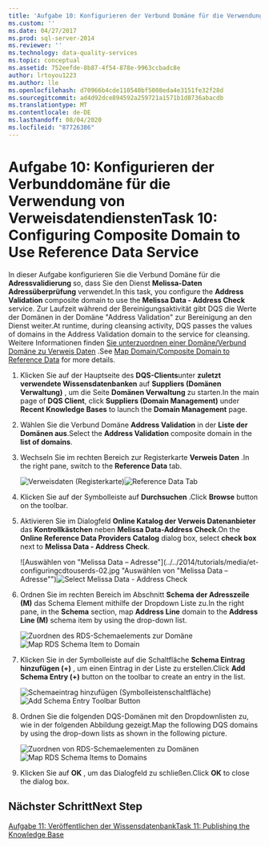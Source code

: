 ```yaml
---
title: 'Aufgabe 10: Konfigurieren der Verbund Domäne für die Verwendung von Reference Data Service | Microsoft-Dokumentation'
ms.custom: ''
ms.date: 04/27/2017
ms.prod: sql-server-2014
ms.reviewer: ''
ms.technology: data-quality-services
ms.topic: conceptual
ms.assetid: 752eefde-8b87-4f54-878e-9963ccbadc8e
author: lrtoyou1223
ms.author: lle
ms.openlocfilehash: d70966b4cde110540bf5008eda4e3151fe32f28d
ms.sourcegitcommit: ad4d92dce894592a259721a1571b1d8736abacdb
ms.translationtype: MT
ms.contentlocale: de-DE
ms.lasthandoff: 08/04/2020
ms.locfileid: "87726386"
---
```

# <a name="task-10-configuring-composite-domain-to-use-reference-data-service"></a><span data-ttu-id="eb9ee-102">Aufgabe 10: Konfigurieren der Verbunddomäne für die Verwendung von Verweisdatendiensten</span><span class="sxs-lookup"><span data-stu-id="eb9ee-102">Task 10: Configuring Composite Domain to Use Reference Data Service</span></span>
  <span data-ttu-id="eb9ee-103">In dieser Aufgabe konfigurieren Sie die Verbund Domäne für die **Adressvalidierung** so, dass Sie den Dienst **Melissa-Daten Adressüberprüfung** verwendet.</span><span class="sxs-lookup"><span data-stu-id="eb9ee-103">In this task, you configure the **Address Validation** composite domain to use the **Melissa Data - Address Check** service.</span></span> <span data-ttu-id="eb9ee-104">Zur Laufzeit während der Bereinigungsaktivität gibt DQS die Werte der Domänen in der Domäne "Address Validation" zur Bereinigung an den Dienst weiter.</span><span class="sxs-lookup"><span data-stu-id="eb9ee-104">At runtime, during cleansing activity, DQS passes the values of domains in the Address Validation domain to the service for cleansing.</span></span> <span data-ttu-id="eb9ee-105">Weitere Informationen finden [Sie unterzuordnen einer Domäne/Verbund Domäne zu Verweis Daten](https://msdn.microsoft.com/library/hh213030.aspx) .</span><span class="sxs-lookup"><span data-stu-id="eb9ee-105">See [Map Domain/Composite Domain to Reference Data](https://msdn.microsoft.com/library/hh213030.aspx) for more details.</span></span>  
  
1.  <span data-ttu-id="eb9ee-106">Klicken Sie auf der Hauptseite des **DQS-Clients**unter **zuletzt verwendete Wissensdatenbanken** auf **Suppliers (Domänen Verwaltung)** , um die Seite **Domänen Verwaltung** zu starten.</span><span class="sxs-lookup"><span data-stu-id="eb9ee-106">In the main page of **DQS Client**, click **Suppliers (Domain Management)** under **Recent Knowledge Bases** to launch the **Domain Management** page.</span></span>  
  
2.  <span data-ttu-id="eb9ee-107">Wählen Sie die Verbund Domäne **Address Validation** in der **Liste der Domänen aus**.</span><span class="sxs-lookup"><span data-stu-id="eb9ee-107">Select the **Address Validation** composite domain in the **list of domains**.</span></span>  
  
3.  <span data-ttu-id="eb9ee-108">Wechseln Sie im rechten Bereich zur Registerkarte **Verweis Daten** .</span><span class="sxs-lookup"><span data-stu-id="eb9ee-108">In the right pane, switch to the **Reference Data** tab.</span></span>  
  
     <span data-ttu-id="eb9ee-109">![Verweisdaten (Registerkarte)](../../2014/tutorials/media/et-configuringcdtouserds-01.jpg "Verweisdaten (Registerkarte)")</span><span class="sxs-lookup"><span data-stu-id="eb9ee-109">![Reference Data Tab](../../2014/tutorials/media/et-configuringcdtouserds-01.jpg "Reference Data Tab")</span></span>  
  
4.  <span data-ttu-id="eb9ee-110">Klicken Sie auf der Symbolleiste auf **Durchsuchen** .</span><span class="sxs-lookup"><span data-stu-id="eb9ee-110">Click **Browse** button on the toolbar.</span></span>  
  
5.  <span data-ttu-id="eb9ee-111">Aktivieren Sie im Dialogfeld **Online Katalog der Verweis Datenanbieter** das **Kontrollkästchen** neben **Melissa Data-Address Check**.</span><span class="sxs-lookup"><span data-stu-id="eb9ee-111">On the **Online Reference Data Providers Catalog** dialog box, select **check box** next to **Melissa Data - Address Check**.</span></span>  
  
     <span data-ttu-id="eb9ee-112">![Auswählen von "Melissa Data – Adresse"](../../2014/tutorials/media/et-configuringcdtouserds-02.jpg "Auswählen von "Melissa Data – Adresse"")</span><span class="sxs-lookup"><span data-stu-id="eb9ee-112">![Select Melissa Data - Address Check](../../2014/tutorials/media/et-configuringcdtouserds-02.jpg "Select Melissa Data - Address Check")</span></span>  
  
6.  <span data-ttu-id="eb9ee-113">Ordnen Sie im rechten Bereich im Abschnitt **Schema** **der Adresszeile** **(M)** das Schema Element mithilfe der Dropdown Liste zu.</span><span class="sxs-lookup"><span data-stu-id="eb9ee-113">In the right pane, in the **Schema** section, map **Address Line** domain to the **Address Line (M)** schema item by using the drop-down list.</span></span>  
  
     <span data-ttu-id="eb9ee-114">![Zuordnen des RDS-Schemaelements zur Domäne](../../2014/tutorials/media/et-configuringcdtouserds-03.jpg "Zuordnen des RDS-Schemaelements zur Domäne")</span><span class="sxs-lookup"><span data-stu-id="eb9ee-114">![Map RDS Schema Item to Domain](../../2014/tutorials/media/et-configuringcdtouserds-03.jpg "Map RDS Schema Item to Domain")</span></span>  
  
7.  <span data-ttu-id="eb9ee-115">Klicken Sie in der Symbolleiste auf die Schaltfläche **Schema Eintrag hinzufügen (+)** , um einen Eintrag in der Liste zu erstellen.</span><span class="sxs-lookup"><span data-stu-id="eb9ee-115">Click **Add Schema Entry (+)** button on the toolbar to create an entry in the list.</span></span>  
  
     <span data-ttu-id="eb9ee-116">![Schemaeintrag hinzufügen (Symbolleistenschaltfläche)](../../2014/tutorials/media/et-configuringcdtouserds-04.jpg "Schemaeintrag hinzufügen (Symbolleistenschaltfläche)")</span><span class="sxs-lookup"><span data-stu-id="eb9ee-116">![Add Schema Entry Toolbar Button](../../2014/tutorials/media/et-configuringcdtouserds-04.jpg "Add Schema Entry Toolbar Button")</span></span>  
  
8.  <span data-ttu-id="eb9ee-117">Ordnen Sie die folgenden DQS-Domänen mit den Dropdownlisten zu, wie in der folgenden Abbildung gezeigt.</span><span class="sxs-lookup"><span data-stu-id="eb9ee-117">Map the following DQS domains by using the drop-down lists as shown in the following picture.</span></span>  
  
     <span data-ttu-id="eb9ee-118">![Zuordnen von RDS-Schemaelementen zu Domänen](../../2014/tutorials/media/et-configuringcdtouserds-05.jpg "Zuordnen von RDS-Schemaelementen zu Domänen")</span><span class="sxs-lookup"><span data-stu-id="eb9ee-118">![Map RDS Schema Items to Domains](../../2014/tutorials/media/et-configuringcdtouserds-05.jpg "Map RDS Schema Items to Domains")</span></span>  
  
9. <span data-ttu-id="eb9ee-119">Klicken Sie auf **OK** , um das Dialogfeld zu schließen.</span><span class="sxs-lookup"><span data-stu-id="eb9ee-119">Click **OK** to close the dialog box.</span></span>  
  
## <a name="next-step"></a><span data-ttu-id="eb9ee-120">Nächster Schritt</span><span class="sxs-lookup"><span data-stu-id="eb9ee-120">Next Step</span></span>  
 [<span data-ttu-id="eb9ee-121">Aufgabe 11: Veröffentlichen der Wissensdatenbank</span><span class="sxs-lookup"><span data-stu-id="eb9ee-121">Task 11: Publishing the Knowledge Base</span></span>](../../2014/tutorials/task-11-publishing-the-knowledge-base.md)  
  
  
